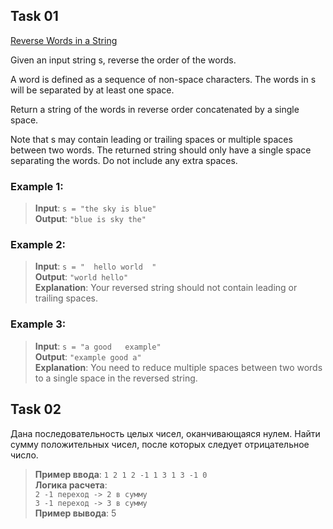 ## Task 01
[Reverse Words in a String](https://leetcode.com/problems/reverse-words-in-a-string/)

Given an input string s, reverse the order of the words.

A word is defined as a sequence of non-space characters. The words in s will be separated by at least one space.

Return a string of the words in reverse order concatenated by a single space.

Note that s may contain leading or trailing spaces or multiple spaces between two words. The returned string should only have a single space separating the words. Do not include any extra spaces.

### Example 1:
>**Input**: `s = "the sky is blue"`<br>
>**Output**: `"blue is sky the"`<br>

### Example 2:
>**Input**: `s = "  hello world  "`<br>
>**Output**: `"world hello"`<br>
>**Explanation**: Your reversed string should not contain leading or trailing spaces.

### Example 3:

>**Input**: `s = "a good   example"`<br>
>**Output**: `"example good a"`<br>
>**Explanation**: You need to reduce multiple spaces between two words to a single space in the reversed string.

## Task 02

Дана последовательность целых чисел, оканчивающаяся нулем. Найти сумму положительных чисел, после которых следует отрицательное число.

> **Пример ввода**: `1 2 1 2 -1 1 3 1 3 -1 0`<br>
> **Логика расчета**:<br>
> `2 -1 переход -> 2 в сумму`<br>
> `3 -1 переход -> 3 в сумму`<br>
> **Пример вывода**: 5<br>